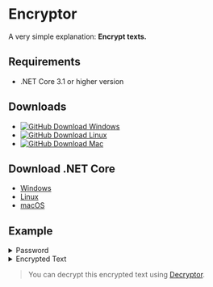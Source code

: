 # Encryptor
A very simple explanation: **Encrypt texts.**
## Requirements
- .NET Core 3.1 or higher version
## Downloads
- [![GitHub Download Windows](https://img.shields.io/badge/Download-Windows(x64)-brightgreen)](https://github.com/focuscrypt/encryptor/releases/download/v1.3.2.1/encryptor-win64.zip)
- [![GitHub Download Linux](https://img.shields.io/badge/Download-Linux(x64)-brightgreen)](https://github.com/focuscrypt/encryptor/releases/download/v1.3.2.1/encryptor-lin64.zip)
- [![GitHub Download Mac](https://img.shields.io/badge/Download-Mac(x64)-brightgreen)](https://github.com/focuscrypt/encryptor/releases/download/v1.3.2.1/encryptor-osx64.zip)
## Download .NET Core
- [Windows](https://dotnet.microsoft.com/download?initial-os=windows)
- [Linux](https://dotnet.microsoft.com/download?initial-os=linux)
- [macOS](https://dotnet.microsoft.com/download?initial-os=macos)
## Example
<details>
<summary> Password</summary>
12345
</details>
<details>
<summary> Encrypted Text</summary>
MvzBxpjrUcEiPlNSpujcR/ZpbiKIHkzYfh/nlayVjvagjB7VwSlVqICR/8zsjxJePsk19OIs8yvWj+7WF7fzZqFCBoWe3ZGgHPH+bDvvEHoRHQfZlO2/bW0IDW1TAS51
</details>

> You can decrypt this encrypted text using [Decryptor](https://GitHub.com/focuscrypt/decryptor).
